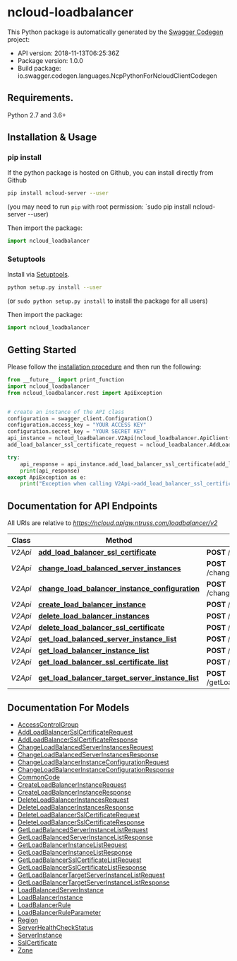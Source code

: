 # ncloud-loadbalancer

This Python package is automatically generated by the [Swagger Codegen](https://github.com/swagger-api/swagger-codegen) project:

- API version: 2018-11-13T06:25:36Z
- Package version: 1.0.0
- Build package: io.swagger.codegen.languages.NcpPythonForNcloudClientCodegen

## Requirements.

Python 2.7 and 3.6+

## Installation & Usage
### pip install

If the python package is hosted on Github, you can install directly from Github

```sh
pip install ncloud-server --user
```
(you may need to run `pip` with root permission: `sudo pip install ncloud-server --user)

Then import the package:
```python
import ncloud_loadbalancer 
```

### Setuptools

Install via [Setuptools](http://pypi.python.org/pypi/setuptools).

```sh
python setup.py install --user
```
(or `sudo python setup.py install` to install the package for all users)

Then import the package:
```python
import ncloud_loadbalancer
```

## Getting Started

Please follow the [installation procedure](#installation--usage) and then run the following:

```python
from __future__ import print_function
import ncloud_loadbalancer
from ncloud_loadbalancer.rest import ApiException


# create an instance of the API class
configuration = swagger_client.Configuration()
configuration.access_key = "YOUR ACCESS KEY"
configuration.secret_key = "YOUR SECRET KEY"
api_instance = ncloud_loadbalancer.V2Api(ncloud_loadbalancer.ApiClient(configuration))
add_load_balancer_ssl_certificate_request = ncloud_loadbalancer.AddLoadBalancerSslCertificateRequest() # AddLoadBalancerSslCertificateRequest | addLoadBalancerSslCertificateRequest

try:
    api_response = api_instance.add_load_balancer_ssl_certificate(add_load_balancer_ssl_certificate_request)
    print(api_response)
except ApiException as e:
    print("Exception when calling V2Api->add_load_balancer_ssl_certificate: %s\n" % e)

```

## Documentation for API Endpoints

All URIs are relative to *https://ncloud.apigw.ntruss.com/loadbalancer/v2*

Class | Method | HTTP request | Description
------------ | ------------- | ------------- | -------------
*V2Api* | [**add_load_balancer_ssl_certificate**](docs/V2Api.md#add_load_balancer_ssl_certificate) | **POST** /addLoadBalancerSslCertificate | 
*V2Api* | [**change_load_balanced_server_instances**](docs/V2Api.md#change_load_balanced_server_instances) | **POST** /changeLoadBalancedServerInstances | 
*V2Api* | [**change_load_balancer_instance_configuration**](docs/V2Api.md#change_load_balancer_instance_configuration) | **POST** /changeLoadBalancerInstanceConfiguration | 
*V2Api* | [**create_load_balancer_instance**](docs/V2Api.md#create_load_balancer_instance) | **POST** /createLoadBalancerInstance | 
*V2Api* | [**delete_load_balancer_instances**](docs/V2Api.md#delete_load_balancer_instances) | **POST** /deleteLoadBalancerInstances | 
*V2Api* | [**delete_load_balancer_ssl_certificate**](docs/V2Api.md#delete_load_balancer_ssl_certificate) | **POST** /deleteLoadBalancerSslCertificate | 
*V2Api* | [**get_load_balanced_server_instance_list**](docs/V2Api.md#get_load_balanced_server_instance_list) | **POST** /getLoadBalancedServerInstanceList | 
*V2Api* | [**get_load_balancer_instance_list**](docs/V2Api.md#get_load_balancer_instance_list) | **POST** /getLoadBalancerInstanceList | 
*V2Api* | [**get_load_balancer_ssl_certificate_list**](docs/V2Api.md#get_load_balancer_ssl_certificate_list) | **POST** /getLoadBalancerSslCertificateList | 
*V2Api* | [**get_load_balancer_target_server_instance_list**](docs/V2Api.md#get_load_balancer_target_server_instance_list) | **POST** /getLoadBalancerTargetServerInstanceList | 


## Documentation For Models

 - [AccessControlGroup](docs/AccessControlGroup.md)
 - [AddLoadBalancerSslCertificateRequest](docs/AddLoadBalancerSslCertificateRequest.md)
 - [AddLoadBalancerSslCertificateResponse](docs/AddLoadBalancerSslCertificateResponse.md)
 - [ChangeLoadBalancedServerInstancesRequest](docs/ChangeLoadBalancedServerInstancesRequest.md)
 - [ChangeLoadBalancedServerInstancesResponse](docs/ChangeLoadBalancedServerInstancesResponse.md)
 - [ChangeLoadBalancerInstanceConfigurationRequest](docs/ChangeLoadBalancerInstanceConfigurationRequest.md)
 - [ChangeLoadBalancerInstanceConfigurationResponse](docs/ChangeLoadBalancerInstanceConfigurationResponse.md)
 - [CommonCode](docs/CommonCode.md)
 - [CreateLoadBalancerInstanceRequest](docs/CreateLoadBalancerInstanceRequest.md)
 - [CreateLoadBalancerInstanceResponse](docs/CreateLoadBalancerInstanceResponse.md)
 - [DeleteLoadBalancerInstancesRequest](docs/DeleteLoadBalancerInstancesRequest.md)
 - [DeleteLoadBalancerInstancesResponse](docs/DeleteLoadBalancerInstancesResponse.md)
 - [DeleteLoadBalancerSslCertificateRequest](docs/DeleteLoadBalancerSslCertificateRequest.md)
 - [DeleteLoadBalancerSslCertificateResponse](docs/DeleteLoadBalancerSslCertificateResponse.md)
 - [GetLoadBalancedServerInstanceListRequest](docs/GetLoadBalancedServerInstanceListRequest.md)
 - [GetLoadBalancedServerInstanceListResponse](docs/GetLoadBalancedServerInstanceListResponse.md)
 - [GetLoadBalancerInstanceListRequest](docs/GetLoadBalancerInstanceListRequest.md)
 - [GetLoadBalancerInstanceListResponse](docs/GetLoadBalancerInstanceListResponse.md)
 - [GetLoadBalancerSslCertificateListRequest](docs/GetLoadBalancerSslCertificateListRequest.md)
 - [GetLoadBalancerSslCertificateListResponse](docs/GetLoadBalancerSslCertificateListResponse.md)
 - [GetLoadBalancerTargetServerInstanceListRequest](docs/GetLoadBalancerTargetServerInstanceListRequest.md)
 - [GetLoadBalancerTargetServerInstanceListResponse](docs/GetLoadBalancerTargetServerInstanceListResponse.md)
 - [LoadBalancedServerInstance](docs/LoadBalancedServerInstance.md)
 - [LoadBalancerInstance](docs/LoadBalancerInstance.md)
 - [LoadBalancerRule](docs/LoadBalancerRule.md)
 - [LoadBalancerRuleParameter](docs/LoadBalancerRuleParameter.md)
 - [Region](docs/Region.md)
 - [ServerHealthCheckStatus](docs/ServerHealthCheckStatus.md)
 - [ServerInstance](docs/ServerInstance.md)
 - [SslCertificate](docs/SslCertificate.md)
 - [Zone](docs/Zone.md)

